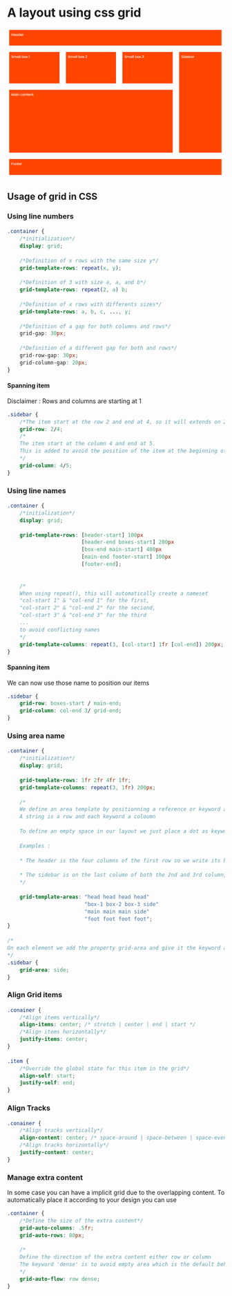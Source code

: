 # A layout using css grid

![Result](https://github.com/fotsoclaude/grid-example/blob/main/result.png)

## Usage of grid in CSS

### Using line numbers

```css
.container {
    /*initialization*/
    display: grid;

    /*Definition of x rows with the same size y*/
    grid-template-rows: repeat(x, y);

    /*Definition of 3 with size a, a, and b*/
    grid-template-rows: repeat(2, a) b;

    /*Definition of x rows with differents sizes*/
    grid-template-rows: a, b, c, ..., y;

    /*Definition of a gap for both columns and rows*/
    grid-gap: 30px;

    /*Definition of a different gap for both and rows*/
    grid-row-gap: 30px;
    grid-column-gap: 20px;
}
```

#### Spanning item
Disclaimer : Rows and columns are starting at 1
```css
.sidebar {
    /*The item start at the row 2 and end at 4, so it will extends on 2 rows*/
    grid-row: 2/4;
    /*
    The item start at the column 4 and end at 5. 
    This is added to avoid the position of the item at the beginning of the row
    */
    grid-column: 4/5;
}
```

### Using line names
```css
.container {
    /*initialization*/
    display: grid;

    grid-template-rows: [header-start] 100px 
                        [header-end boxes-start] 200px 
                        [box-end main-start] 400px
                        [main-end footer-start] 100px
                        [footer-end];


    /*
    When using repeat(), this will automatically create a nameset 
    "col-start 1" & "col-end 1" for the first,
    "col-start 2" & "col-end 2" for the seciond,
    "col-start 3" & "col-end 3" for the third 
    ...
    to avoid conflicting names
    */
    grid-template-columns: repeat(3, [col-start] 1fr [col-end]) 200px;
}

```

#### Spanning item
We can now use those name to position our items
```css
.sidebar {
    grid-row: boxes-start / main-end;
    grid-column: col-end 3/ grid-end;
}
```

### Using area name
```css
.container {
    /*initialization*/
    display: grid;

    grid-template-rows: 1fr 2fr 4fr 1fr;
    grid-template-columns: repeat(3, 1fr) 200px;

    /*
    We define an area template by positionning a reference or keyword according to the area position
    A string is a row and each keyword a coloumn

    To define an empty space in our layout we just place a dot as keyword

    Examples : 
    
    * The header is the four columns of the first row so we write its keyword 4 times in the first string which represents the first row
    
    * The sidebar is on the last column of both the 2nd and 3rd column, so we write its keyword twice at the end of both the 2nd and 3rd string.
    */

    grid-template-areas: "head head head head"
                         "box-1 box-2 box-3 side"
                         "main main main side"
                         "foot foot foot foot";
}

/*
On each element we add the property grid-area and give it the keyword according to the positon in our template
*/
.sidebar {
    grid-area: side;
}
```
### Align Grid items

```css
.conainer {
    /*Align items vertically*/
    align-items: center; /* stretch | center | end | start */
    /*Align items horizontally*/
    justify-items: center;
}

.item {
    /*Override the global state for this item in the grid*/
    align-self: start;
    justify-self: end;
}

```

### Align Tracks

```css
.conainer {
    /*Align tracks vertically*/
    align-content: center; /* space-around | space-between | space-evently | center | end | start */
    /*Align tracks horizontally*/
    justify-content: center;
}
```

### Manage extra content

In some case you can have a implicit grid due to the overlapping content. To automatically place it according to your design you can use 

```css
.container {
    /*Define the size of the extra content*/
    grid-auto-columns: .5fr;
    grid-auto-rows: 80px;

    /*
    Define the direction of the extra content either row or column 
    The keyword 'dense' is to avoid empty area which is the default behavior
    */
    grid-auto-flow: row dense; 
}
```